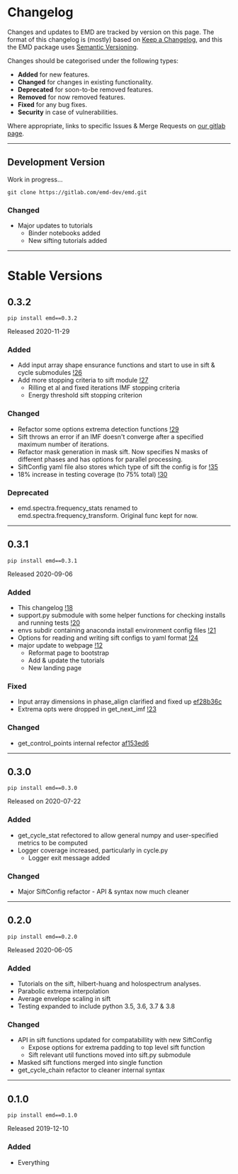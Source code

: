 # Changelog

Changes and updates to EMD are tracked by version on this page.  The format of
this changelog is (mostly) based on [Keep a Changelog](https://keepachangelog.com/en/1.0.0/),
and this the EMD package uses [Semantic Versioning](https://semver.org/spec/v2.0.0.html).

Changes should be categorised under the following types:

- **Added** for new features.
- **Changed** for changes in existing functionality.
- **Deprecated** for soon-to-be removed features.
- **Removed** for now removed features.
- **Fixed** for any bug fixes.
- **Security** in case of vulnerabilities.

Where appropriate, links to specific Issues & Merge Requests on [our gitlab page](https://gitlab.com/emd-dev/emd).

---

## Development Version
Work in progress...

    git clone https://gitlab.com/emd-dev/emd.git

### Changed
- Major updates to tutorials
  - Binder notebooks added
  - New sifting tutorials added

---

# Stable Versions

## 0.3.2

    pip install emd==0.3.2
Released 2020-11-29

### Added
- Add input array shape ensurance functions and start to use in sift & cycle submodules  [!26](https://gitlab.com/emd-dev/emd/-/merge_requests/26)
- Add more stopping criteria to sift module [!27](https://gitlab.com/emd-dev/emd/-/merge_requests/26)
  - Rilling et al and fixed iterations IMF stopping criteria
  - Energy threshold sift stopping criterion


### Changed
- Refactor some options extrema detection functions [!29](https://gitlab.com/emd-dev/emd/-/merge_requests/29)
- Sift throws an error if an IMF doesn't converge after a specified maximum number of iterations.
- Refactor mask generation in mask sift. Now specifies N masks of different phases and has options for parallel processing.
- SiftConfig yaml file also stores which type of sift the config is for [!35](https://gitlab.com/emd-dev/emd/-/merge_requests/35)
- 18% increase in testing coverage (to 75% total) [!30](https://gitlab.com/emd-dev/emd/-/merge_requests/30)

### Deprecated
- emd.spectra.frequency_stats renamed to emd.spectra.frequency_transform. Original func kept for now.

---

## 0.3.1

    pip install emd==0.3.1
Released 2020-09-06

### Added
- This changelog [!18](https://gitlab.com/emd-dev/emd/-/merge_requests/18)
- support.py submodule with some helper functions for checking installs and running tests [!20](https://gitlab.com/emd-dev/emd/-/merge_requests/20)
- envs subdir containing anaconda install environment config files [!21](https://gitlab.com/emd-dev/emd/-/merge_requests/21)
- Options for reading and writing sift configs to yaml format [!24](https://gitlab.com/emd-dev/emd/-/merge_requests/24)
- major update to webpage [!12](https://gitlab.com/emd-dev/emd/-/merge_requests/24)
  - Reformat page to bootstrap
  - Add & update the tutorials
  - New landing page

### Fixed
- Input array dimensions in phase_align clarified and fixed up [ef28b36c](https://gitlab.com/emd-dev/emd/-/commit/ef28b36cac8be7224280fd7ba02d25b3f084ab30)
- Extrema opts were dropped in get_next_imf [!23](https://gitlab.com/emd-dev/emd/-/merge_requests/23)

### Changed
- get_control_points internal refector [af153ed6](https://gitlab.com/emd-dev/emd/-/commit/af153ed606601f3963c125329c86710e47c06b45)

---

## 0.3.0

    pip install emd==0.3.0
Released on 2020-07-22

### Added
- get_cycle_stat refectored to allow general numpy and user-specified metrics to be computed
- Logger coverage increased, particularly in cycle.py
  - Logger exit message added

### Changed
- Major SiftConfig refactor - API & syntax now much cleaner

---

## 0.2.0

    pip install emd==0.2.0
Released 2020-06-05

### Added
- Tutorials on the sift, hilbert-huang and holospectrum analyses.
- Parabolic extrema interpolation
- Average envelope scaling in sift
- Testing expanded to include python 3.5, 3.6, 3.7 & 3.8


### Changed
- API in sift functions updated for compatabillity with new SiftConfig
  - Expose options for extrema padding to top level sift function
  - Sift relevant util functions moved into sift.py submodule
- Masked sift functions merged into single function
- get_cycle_chain refactor to cleaner internal syntax

---

## 0.1.0

    pip install emd==0.1.0
Released 2019-12-10

### Added
- Everything
